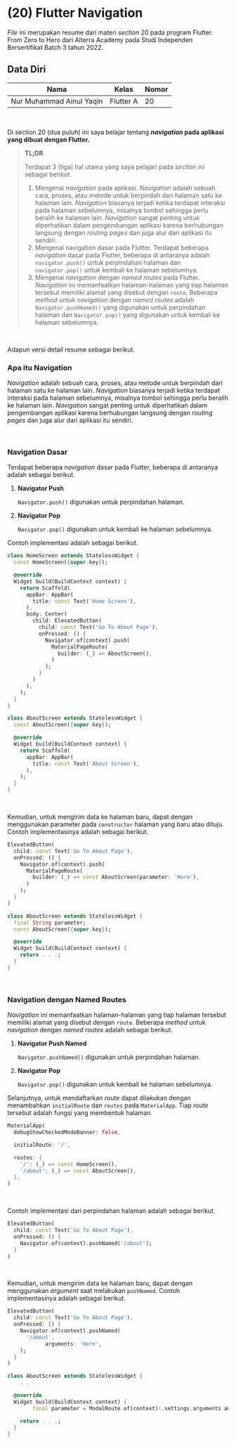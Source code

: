# **(20) Flutter Navigation**

*File* ini merupakan resume dari materi *section* 20 pada program Flutter. From Zero to Hero dari Alterra Academy pada Studi Independen Bersertifikat Batch 3 tahun 2022.

## **Data Diri**

| Nama                     | Kelas      | Nomor      |
|--------------------------|------------|------------|
| Nur Muhammad Ainul Yaqin | Flutter A  | 20         | 

</br>

Di section 20 (dua puluh) ini saya belajar tentang ***navigation* pada aplikasi yang dibuat dengan Flutter.**

> **TL;DR**
> 
> Terdapat 3 (tiga) hal utama yang saya pelajari pada *section* ini sebagai berikut.
>
>1. Mengenai *navigation* pada aplikasi. *Navigation* adalah sebuah cara, proses, atau metode untuk berpindah dari halaman satu ke halaman lain. *Navigation* biasanya terjadi ketika terdapat interaksi pada halaman sebelumnya, misalnya tombol sehingga perlu beralih ke halaman lain. *Navigation* sangat penting untuk diperhatikan dalam pengembangan aplikasi karena berhubungan langsung dengan *routing pages* dan juga alur dari aplikasi itu sendiri.
>2. Mengenai navigation dasar pada Flutter. Terdapat beberapa *navigation* dasar pada Flutter, beberapa di antaranya adalah `navigator.push()` untuk perpindahan halaman dan `navigator.pop()` untuk kembali ke halaman sebelumnya.
>3. Mengenai *navigation* dengan *named routes* pada Flutter. *Navigation* ini memanfaatkan halaman-halaman yang tiap halaman tersebut memiliki alamat yang disebut dengan `route`. Beberapa *method* untuk *navigation* dengan *named routes* adalah `Navigator.pushNamed()` yang digunakan untuk perpindahan halaman dan `Navigator.pop()` yang digunakan untuk kembali ke halaman sebelumnya.

</br>

Adapun versi detail resume sebagai berikut.

### **Apa itu Navigation**

*Navigation* adalah sebuah cara, proses, atau metode untuk berpindah dari halaman satu ke halaman lain. *Navigation* biasanya terjadi ketika terdapat interaksi pada halaman sebelumnya, misalnya tombol sehingga perlu beralih ke halaman lain. *Navigation* sangat penting untuk diperhatikan dalam pengembangan aplikasi karena berhubungan langsung dengan *routing pages* dan juga alur dari aplikasi itu sendiri.

</br>


### **Navigation Dasar**

Terdapat beberapa *navigation* dasar pada Flutter, beberapa di antaranya adalah sebagai berikut.

1. **Navigator Push**
    
    `Navigator.push()` digunakan untuk perpindahan halaman.
    
2. **Navigator Pop**
    
    `Navigator.pop()` digunakan untuk kembali ke halaman sebelumnya.
    

Contoh implementasi adalah sebagai berikut.

```dart
class HomeScreen extends StatelessWidget {
  const HomeScreen({super.key});

  @override
  Widget build(BuildContext context) {
    return Scaffold(
      appBar: AppBar(
        title: const Text('Home Screen'),
      ),
      body: Center(
        child: ElevatedButton(
          child: const Text('Go To About Page'),
          onPressed: () {
            Navigator.of(context).push(
              MaterialPageRoute(
                builder: (_) => AboutScreen(),
              )
            );
          }
        )
      ),
    );
  }
}
```

```dart
class AboutScreen extends StatelessWidget {
  const AboutScreen({super.key});

  @override
  Widget build(BuildContext context) {
    return Scaffold(
      appBar: AppBar(
        title: const Text('About Screen'),
      ),
    );
  }
}
```

</br>


Kemudian, untuk mengirim data ke halaman baru, dapat dengan menggunakan parameter pada `constructor` halaman yang baru atau dituju. Contoh implementasinya adalah sebagai berikut.

```dart
ElevatedButton(
  child: const Text('Go To About Page'),
  onPressed: () {
    Navigator.of(context).push(
      MaterialPageRoute(
        builder: (_) => const AboutScreen(parameter: 'Hore'),
      )
    );
  }
)
```

```dart
class AboutScreen extends StatelessWidget {
  final String parameter;
  const AboutScreen({super.key});

  @override
  Widget build(BuildContext context) {
    return . . .;
  }
}
```

</br>


### **Navigation dengan Named Routes**

*Navigation* ini memanfaatkan halaman-halaman yang tiap halaman tersebut memiliki alamat yang disebut dengan `route`. Beberapa *method* untuk *navigation* dengan *named routes* adalah sebagai berikut.

1. **Navigator Push Named**
    
    `Navigator.pushNamed()` digunakan untuk perpindahan halaman.
    
2. **Navigator Pop**
    
    `Navigator.pop()` digunakan untuk kembali ke halaman sebelumnya.
    

Selanjutnya, untuk mendaftarkan *route* dapat dilakukan dengan menambahkan `initialRoute` dan `routes` pada `MaterialApp`. Tiap *route* tersebut adalah fungsi yang membentuk halaman.

```dart
MaterialApp(
  debugShowCheckedModeBanner: false,

  initialRoute: '/',

  routes: {
    '/': (_) => const HomeScreen(),
    '/about': (_) => const AboutScreen(),
  },
)
```

</br>


Contoh implementasi dari perpindahan halaman adalah sebagai berikut.

```dart
ElevatedButton(
  child: const Text('Go To About Page'),
  onPressed: () {
    Navigator.of(context).pushNamed('/about');
  }
)
```

</br>

Kemudian, untuk mengirim data ke halaman baru, dapat dengan menggunakan *argument* saat melakukan `pushNamed`. Contoh implementasinya adalah sebagai berikut.

```dart
ElevatedButton(
  child: const Text('Go To About Page'),
  onPressed: () {
    Navigator.of(context).pushNamed(
      '/about',
			arguments: 'Hore',
    );
  }
)
```

```dart
class AboutScreen extends StatelessWidget {
	. . .

  @override
  Widget build(BuildContext context) {
		final parameter = ModalRoute.of(context)!.settings.arguments as String;

    return . . .;
  }
}
```